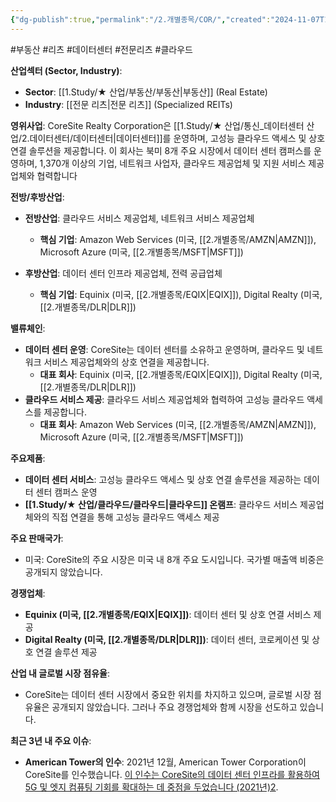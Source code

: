 ```yaml
---
{"dg-publish":true,"permalink":"/2.개별종목/COR/","created":"2024-11-07T10:20:39.600+09:00","updated":"2025-06-03T20:05:58.376+09:00"}
---
```


#부동산 #리츠 #데이터센터 #전문리츠 #클라우드 

**산업섹터 (Sector, Industry)**:

- **Sector**: [[1.Study/★ 산업/부동산/부동산\|부동산]] (Real Estate)
- **Industry**: [[전문 리츠\|전문 리츠]] (Specialized REITs)

**영위사업**: CoreSite Realty Corporation은 [[1.Study/★ 산업/통신_데이터센터 산업/2.데이터센터/데이터센터\|데이터센터]]를 운영하며, 고성능 클라우드 액세스 및 상호 연결 솔루션을 제공합니다. 이 회사는 북미 8개 주요 시장에서 데이터 센터 캠퍼스를 운영하며, 1,370개 이상의 기업, 네트워크 사업자, 클라우드 제공업체 및 지원 서비스 제공업체와 협력합니다


**전방/후방산업**:

- **전방산업**: 클라우드 서비스 제공업체, 네트워크 서비스 제공업체
    - **핵심 기업**: Amazon Web Services (미국, [[2.개별종목/AMZN\|AMZN]]), Microsoft Azure (미국, [[2.개별종목/MSFT\|MSFT]])
      
- **후방산업**: 데이터 센터 인프라 제공업체, 전력 공급업체
    - **핵심 기업**: Equinix (미국, [[2.개별종목/EQIX\|EQIX]]), Digital Realty (미국, [[2.개별종목/DLR\|DLR]])

**밸류체인**:

- **데이터 센터 운영**: CoreSite는 데이터 센터를 소유하고 운영하며, 클라우드 및 네트워크 서비스 제공업체와의 상호 연결을 제공합니다.
    - **대표 회사**: Equinix (미국, [[2.개별종목/EQIX\|EQIX]]), Digital Realty (미국, [[2.개별종목/DLR\|DLR]])
- **클라우드 서비스 제공**: 클라우드 서비스 제공업체와 협력하여 고성능 클라우드 액세스를 제공합니다.
    - **대표 회사**: Amazon Web Services (미국, [[2.개별종목/AMZN\|AMZN]]), Microsoft Azure (미국, [[2.개별종목/MSFT\|MSFT]])

**주요제품**:

- **데이터 센터 서비스**: 고성능 클라우드 액세스 및 상호 연결 솔루션을 제공하는 데이터 센터 캠퍼스 운영
- **[[1.Study/★ 산업/클라우드/클라우드\|클라우드]] 온램프**: 클라우드 서비스 제공업체와의 직접 연결을 통해 고성능 클라우드 액세스 제공

**주요 판매국가**:

- 미국: CoreSite의 주요 시장은 미국 내 8개 주요 도시입니다. 국가별 매출액 비중은 공개되지 않았습니다.

**경쟁업체**:

- **Equinix (미국, [[2.개별종목/EQIX\|EQIX]])**: 데이터 센터 및 상호 연결 서비스 제공
- **Digital Realty (미국, [[2.개별종목/DLR\|DLR]])**: 데이터 센터, 코로케이션 및 상호 연결 솔루션 제공

**산업 내 글로벌 시장 점유율**:

- CoreSite는 데이터 센터 시장에서 중요한 위치를 차지하고 있으며, 글로벌 시장 점유율은 공개되지 않았습니다. 그러나 주요 경쟁업체와 함께 시장을 선도하고 있습니다.

**최근 3년 내 주요 이슈**:

- **American Tower의 인수**: 2021년 12월, American Tower Corporation이 CoreSite를 인수했습니다. [이 인수는 CoreSite의 데이터 센터 인프라를 활용하여 5G 및 엣지 컴퓨팅 기회를 확대하는 데 중점을 두었습니다 (2021년)](https://kr.investing.com/equities/coresite-realty-corp-pref)[2](https://kr.investing.com/equities/coresite-realty-corp-pref).